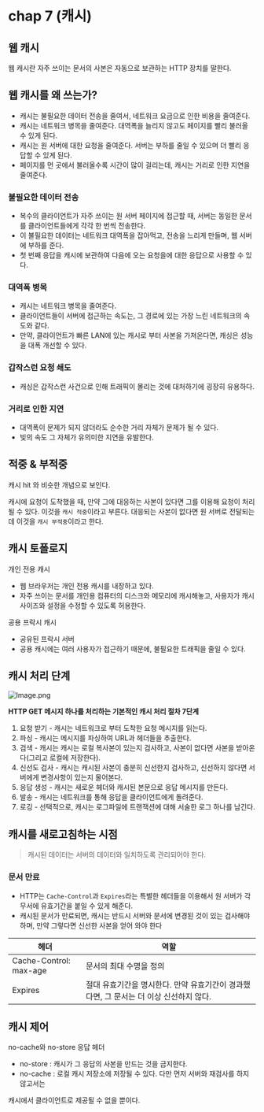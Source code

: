 # chap 7 (캐시)

## 웹 캐시

웹 캐시란 자주 쓰이는 문서의 사본은 자동으로 보관하는 HTTP 장치를 말한다.

## 웹 캐시를 왜 쓰는가?

- 캐시는 불필요한 데이터 전송을 줄여서, 네트워크 요금으로 인한 비용을 줄여준다.
- 캐시는 네트워크 병목을 줄여준다. 대역폭을 늘리지 않고도 페이지를 빨리 불러올 수 있게 된다.
- 캐시는 원 서버에 대한 요청을 줄여준다. 서버는 부하를 줄일 수 있으며 더 빨리 응답할 수 있게 된다.
- 페이지를 먼 곳에서 불러올수록 시간이 많이 걸리는데, 캐시는 거리로 인한 지연을 줄여준다.

### 불필요한 데이터 전송

- 복수의 클라이언트가 자주 쓰이는 원 서버 페이지에 접근할 때, 서버는 동일한 문서를 클라이언트들에게 각각 한 번씩 전송한다.
- 이 불필요한 데이터는 네트워크 대역폭을 잡아먹고, 전송을 느리게 만들며, 웹 서버에 부하를 준다.
- 첫 번째 응답을 캐시에 보관하여 다음에 오는 요청을에 대한 응답으로 사용할 수 있다.

### 대역폭 병목

- 캐시는 네트워크 병목을 줄여준다.
- 클라이언트들이 서버에 접근하는 속도는, 그 경로에 있는 가장 느린 네트워크의 속도와 같다.
- 만약, 클라이언트가 빠른 LAN에 있는 캐시로 부터 사본을 가져온다면, 캐싱은 성능을 대폭 개선할 수 있다.

### 갑작스런 요청 쇄도

- 캐싱은 갑작스런 사건으로 인해 트래픽이 몰리는 것에 대처하기에 굉장히 유용하다.

### 거리로 인한 지연

- 대역폭이 문제가 되지 않더라도 순수한 거리 자체가 문제가 될 수 있다.
- 빛의 속도 그 자체가 유의미한 지연을 유발한다.

## 적중 & 부적중

캐시 hit 와 비슷한 개념으로 보인다.

캐시에 요청이 도착했을 때, 만약 그에 대응하는 사본이 있다면 그를 이용해 요청이 처리될 수 있다. 이것을 `캐시 적중`이라고 부른다. 대응되는 사본이 없다면 원 서버로 전달되는데 이것을 `캐시 부적중`이라고 한다.

## 캐시 토폴로지

개인 전용 캐시

- 웹 브라우저는 개인 전용 캐시를 내장하고 있다.
- 자주 쓰이는 문서를 개인용 컴퓨터의 디스크와 메모리에 캐시해놓고, 사용자가 캐시 사이즈와 설정을 수정할 수 있도록 허용한다.

공용 프락시 캐시

- 공유된 프락시 서버
- 공용 캐시에는 여러 사용자가 접근하기 때문에, 불필요한 트래픽을 줄일 수 있다.

## 캐시 처리 단계

![Image.png](https://res.craft.do/user/full/8884c80f-6eec-6a29-2a03-049def967beb/doc/E7D57FF4-0D21-47C5-8F01-687FC836424E/E92E9009-70CE-49C2-A02E-8176E86D79DA_2/4o6QD92jxO0bEcJxwaPAbxxwbwCQSUnyzbYLtH0eCAkz/Image.png)

**HTTP GET 메시지 하나를 처리하는 기본적인 캐시 처리 절차 7단계**

1. 요청 받기 - 캐시는 네트워크로 부터 도착한 요청 메시지를 읽는다.
2. 파싱 - 캐시는 메시지를 파싱하여 URL과 헤더들을 추출한다.
3. 검색 - 캐시는 캐시는 로컬 복사본이 있는지 검사하고, 사본이 없다면 사본을 받아온다(그리고 로컬에 저장한다).
4. 신선도 검사 - 캐시는 캐시된 사본이 충분히 신선한지 검사하고, 신선하지 않다면 서버에게 변경사항이 있는지 물어본다.
5. 응답 생성 - 캐시는 새로운 헤더와 캐시된 본문으로 응답 메시지를 만든다.
6. 발송 - 캐시는 네트워크를 통해 응답을 클라이언트에게 돌려준다.
7. 로깅 - 선택적으로, 캐시는 로그파일에 트랜잭션에 대해 서술한 로그 하나를 남긴다.

## 캐시를 새로고침하는 시점

> 캐시된 데이터는 서버의 데이터와 일치하도록 관리되어야 한다.

### 문서 만료

- HTTP는 `Cache-Control`과 `Expires`라는 특별한 헤더들을 이용해서 원 서버가 각 무서에 유효기간을 붙일 수 있게 해준다.
- 캐시된 문서가 만료되면, 캐시는 반드시 서버와 문서에 변경된 것이 있는 검사해야 하며, 만약 그렇다면 신선한 사본을 얻어 와야 한다

| 헤더                     | 역할                                                 |
| ---------------------- | -------------------------------------------------- |
| Cache-Control: max-age | 문서의 최대 수명을 정의                                      |
| Expires                | 절대 유효기간을 명시한다. 만약 유효기간이 경과했다면, 그 문서는 더 이상 신선하지 않다. |

## 캐시 제어

no-cache와 no-store 응답 헤더

- no-store : 캐시가 그 응답의 사본을 만드는 것을 금지한다.
- no-cache : 로컬 캐시 저장소에 저장될 수 있다. 다만 먼저 서버와 재검사를 하지 않고서는

캐시에서 클라이언트로 제공될 수 없을 뿐이다.

